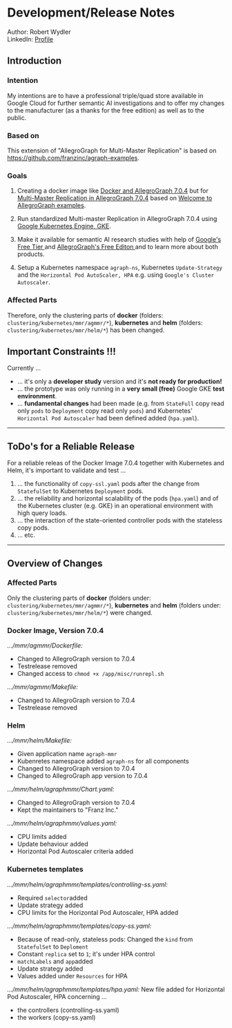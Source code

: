 # Development/Release Notes

Author:     Robert Wydler </br>
LinkedIn:   [Profile](https://www.linkedin.com/in/robwyd/) 

## Introduction 
###  Intention ###
My intentions are to have a professional triple/quad store available in Google Cloud for further semantic AI investigations and to offer my changes to the manufacturer (as a thanks for the free edition) as well as to the public.

### Based on ###
 This extension of "AllegroGraph for Multi-Master Replication" is based on https://github.com/franzinc/agraph-examples.

### Goals ###
1. Creating a docker image like [Docker and AllegroGraph 7.0.4](https://franz.com/agraph/support/documentation/current/docker.html) but for [Multi-Master Replication in AllegroGraph 7.0.4](https://franz.com/agraph/support/documentation/current/multi-master.html) based on [Welcome to AllegroGraph examples](https://github.com/franzinc/agraph-examples).

1. Run standardized Multi-master Replication in AllegroGraph 7.0.4 using [Google Kubernetes Engine, GKE](https://cloud.google.com/kubernetes-engine).

1. Make it available for semantic AI research studies with help of [Google's Free Tier ](https://cloud.google.com/free) and [AllegroGraph's Free Editon ](https://allegrograph.com/) and to learn more about both products.

1. Setup a Kubernetes namespace `agraph-ns`,  Kubernetes `Update-Strategy` and the `Horizontal Pod AutoScaler, HPA` e.g. using `Google's Cluster Autoscaler`. 


### Affected Parts ###

Therefore, only the clustering parts of **docker** (folders: ``clustering/kubernetes/mmr/agmmr/*``), **kubernetes** and **helm** (folders: ``clustering/kubernetes/mmr/helm/*``) has been changed. 

## Important Constraints !!! ##
Currently ...
* ... it's only a **developer study** version and it's **not ready for production!** 
* ... the prototype was only running in a **very small (free)** Google GKE **test environment**.
* ... **fundamental changes** had been made (e.g. from ``StateFull`` copy read only ``pods`` to ``Deployment`` copy read only ``pods``) and Kubernetes' ``Horizontal Pod Autoscaler`` had been defined added (``hpa.yaml``).
---
## ToDo's for a Reliable Release
For a reliable releas of the Docker Image 7.0.4 together with Kubernetes and Helm, it's important to validate and test ...
1. ... the functionality of `copy-ssl.yaml` pods after the change from `StatefulSet` to Kubernetes `Deployment` pods.
1. ... the reliability and horizontal scalability of the pods (`hpa.yaml`) and of the Kubernetes cluster (e.g. GKE) in an operational environment with high query loads.
1. ... the interaction of the state-oriented controller pods with the stateless copy pods.
1. ... etc.
---
## Overview of Changes 
### Affected Parts ###
Only the clustering parts of **docker** (folders under: ``clustering/kubernetes/mmr/agmmr/*``), **kubernetes** and **helm** (folders under: ``clustering/kubernetes/mmr/helm/*``) were changed. 

### Docker Image, Version 7.0.4
*.../mmr/agmmr/Dockerfile:*
* Changed to AllegroGraph version to 7.0.4
* Testrelease removed
* Changed access to `chmod +x /app/misc/runrepl.sh`

*.../mmr/agmmr/Makefile:*
* Changed to AllegroGraph version to 7.0.4
* Testrelease removed

### Helm 
*.../mmr/helm/Makefile:*
* Given application name `agraph-mmr`
* Kubenretes namespace added `agraph-ns` for all components
* Changed to AllegroGraph version to 7.0.4
* Changed to AllegroGraph app version to 7.0.4

*.../mmr/helm/agraphmmr/Chart.yaml:*
* Changed to AllegroGraph version to 7.0.4
* Kept the maintainers to "Franz Inc."

*.../mmr/helm/agraphmmr/values.yaml:*
* CPU limits added
* Update behaviour added
* Horizontal Pod Autoscaler criteria added

### Kubernetes templates
*.../mmr/helm/agraphmmr/templates/controlling-ss.yaml:*
* Required `selector`added
* Update strategy added
*  CPU limits for the Horizontal Pod Autoscaler, HPA added 

*.../mmr/helm/agraphmmr/templates/copy-ss.yaml:*
* Because of read-only, stateless pods: Changed the  `kind` from `StatefulSet` to `Deploment`
* Constant `replica` set to `1`; it's under HPA control
* `matchLabels` and `app`added
* Update strategy added
* Values added under `Resources` for HPA

*.../mmr/helm/agraphmmr/templates/hpa.yaml:*
New file added for Horizontal Pod Autoscaler, HPA concerning ... 
* the controllers (controlling-ss.yaml)
* the workers (copy-ss.yaml) 

